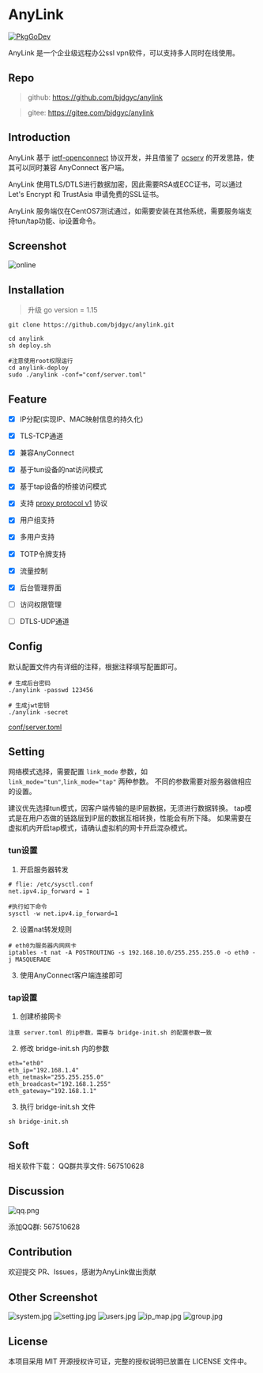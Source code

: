 # AnyLink

[![PkgGoDev](https://pkg.go.dev/badge/github.com/bjdgyc/anylink)](https://pkg.go.dev/github.com/bjdgyc/anylink)

AnyLink 是一个企业级远程办公ssl vpn软件，可以支持多人同时在线使用。

## Repo

> github: https://github.com/bjdgyc/anylink

> gitee: https://gitee.com/bjdgyc/anylink

## Introduction

AnyLink 基于 [ietf-openconnect](https://tools.ietf.org/html/draft-mavrogiannopoulos-openconnect-02)
协议开发，并且借鉴了 [ocserv](http://ocserv.gitlab.io/www/index.html) 的开发思路，使其可以同时兼容 AnyConnect 客户端。

AnyLink 使用TLS/DTLS进行数据加密，因此需要RSA或ECC证书，可以通过 Let's Encrypt 和 TrustAsia 申请免费的SSL证书。

AnyLink 服务端仅在CentOS7测试通过，如需要安装在其他系统，需要服务端支持tun/tap功能、ip设置命令。

## Screenshot

![online](https://gitee.com/bjdgyc/anylink/raw/master/screenshot/online.jpg)

## Installation

> 升级 go version = 1.15

```shell
git clone https://github.com/bjdgyc/anylink.git

cd anylink
sh deploy.sh

#注意使用root权限运行
cd anylink-deploy
sudo ./anylink -conf="conf/server.toml"
```

## Feature

- [x] IP分配(实现IP、MAC映射信息的持久化)
- [x] TLS-TCP通道
- [x] 兼容AnyConnect
- [x] 基于tun设备的nat访问模式
- [x] 基于tap设备的桥接访问模式
- [x] 支持 [proxy protocol v1](http://www.haproxy.org/download/2.2/doc/proxy-protocol.txt) 协议
- [x] 用户组支持
- [x] 多用户支持
- [x] TOTP令牌支持
- [x] 流量控制
- [x] 后台管理界面

- [ ] 访问权限管理
- [ ] DTLS-UDP通道

## Config

默认配置文件内有详细的注释，根据注释填写配置即可。

```shell
# 生成后台密码
./anylink -passwd 123456

# 生成jwt密钥
./anylink -secret
```

[conf/server.toml](https://github.com/bjdgyc/anylink/blob/master/conf/server.toml)

## Setting

网络模式选择，需要配置 `link_mode` 参数，如 `link_mode="tun"`,`link_mode="tap"` 两种参数。 不同的参数需要对服务器做相应的设置。

建议优先选择tun模式，因客户端传输的是IP层数据，无须进行数据转换。 tap模式是在用户态做的链路层到IP层的数据互相转换，性能会有所下降。 如果需要在虚拟机内开启tap模式，请确认虚拟机的网卡开启混杂模式。

### tun设置

1. 开启服务器转发

 ```shell
 # flie: /etc/sysctl.conf
 net.ipv4.ip_forward = 1

 #执行如下命令
 sysctl -w net.ipv4.ip_forward=1
 ```

2. 设置nat转发规则

```shell
# eth0为服务器内网网卡
iptables -t nat -A POSTROUTING -s 192.168.10.0/255.255.255.0 -o eth0 -j MASQUERADE
```

3. 使用AnyConnect客户端连接即可

### tap设置

1. 创建桥接网卡

```
注意 server.toml 的ip参数，需要与 bridge-init.sh 的配置参数一致
```

2. 修改 bridge-init.sh 内的参数

```
eth="eth0"
eth_ip="192.168.1.4"
eth_netmask="255.255.255.0"
eth_broadcast="192.168.1.255"
eth_gateway="192.168.1.1"
```

3. 执行 bridge-init.sh 文件

```
sh bridge-init.sh
```

## Soft

相关软件下载： QQ群共享文件: 567510628

## Discussion

![qq.png](https://gitee.com/bjdgyc/anylink/raw/master/screenshot/qq.png)

添加QQ群: 567510628

## Contribution

欢迎提交 PR、Issues，感谢为AnyLink做出贡献

## Other Screenshot

![system.jpg](https://gitee.com/bjdgyc/anylink/raw/master/screenshot/system.jpg)
![setting.jpg](https://gitee.com/bjdgyc/anylink/raw/master/screenshot/setting.jpg)
![users.jpg](https://gitee.com/bjdgyc/anylink/raw/master/screenshot/users.jpg)
![ip_map.jpg](https://gitee.com/bjdgyc/anylink/raw/master/screenshot/ip_map.jpg)
![group.jpg](https://gitee.com/bjdgyc/anylink/raw/master/screenshot/group.jpg)

## License

本项目采用 MIT 开源授权许可证，完整的授权说明已放置在 LICENSE 文件中。








